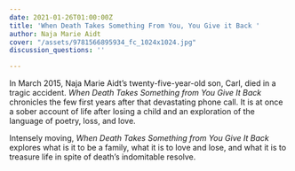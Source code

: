 ```yaml
---
date: 2021-01-26T01:00:00Z
title: 'When Death Takes Something From You, You Give it Back '
author: Naja Marie Aidt
cover: "/assets/9781566895934_fc_1024x1024.jpg"
discussion_questions: ''

---
```

In March 2015, Naja Marie Aidt’s twenty-five-year-old son, Carl, died in a tragic accident. _When Death Takes Something from You Give It Back_ chronicles the few first years after that devastating phone call. It is at once a sober account of life after losing a child and an exploration of the language of poetry, loss, and love.

Intensely moving, _When Death Takes Something from You Give It Back_ explores what is it to be a family, what it is to love and lose, and what it is to treasure life in spite of death’s indomitable resolve.